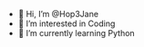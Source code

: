 - 👋 Hi, I’m @Hop3Jane
- 👀 I’m interested in Coding
- 🌱 I’m currently learning Python
<!---
Hop3Jane/Hop3Jane is a ✨ special ✨ repository because its `README.md` (this file) appears on your GitHub profile.
You can click the Preview link to take a look at your changes.
--->
